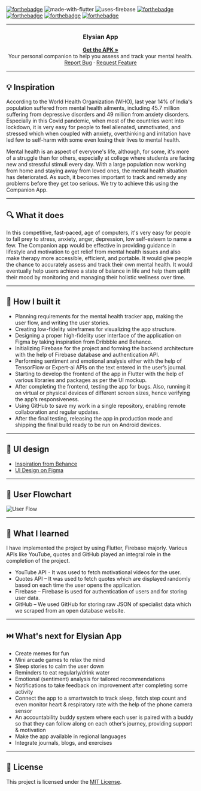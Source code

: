 [![forthebadge](https://forthebadge.com/images/badges/open-source.svg)](https://forthebadge.com)
![made-with-flutter](https://user-images.githubusercontent.com/56643117/174646071-95e35f2b-f7f9-4702-90c4-1ee17036fb67.svg)
![uses-firebase](https://user-images.githubusercontent.com/56643117/174646703-f2ffcad6-f2fd-4915-8421-f300a98ae520.svg)
[![forthebadge](https://forthebadge.com/images/badges/built-for-android.svg)](https://forthebadge.com)
[![forthebadge](https://forthebadge.com/images/badges/built-with-love.svg)](https://forthebadge.com)
[![forthebadge](https://forthebadge.com/images/badges/check-it-out.svg)](https://forthebadge.com)
[![forthebadge](https://forthebadge.com/images/badges/built-by-neckbeards.svg)](https://forthebadge.com)

---

<h3 align="center">Elysian App</h3>

<p align="center">
  <a href="https://github.com/MugdhM/Elysian_Companion_app"><strong>Get the APK »</strong></a>
  <br />
  Your personal companion to help you assess and track your mental health.
  <br />
  <a href="https://github.com/MugdhM/Elysian_Companion_app/issues">Report Bug</a>
  ·
  <a href="https://github.com/MugdhM/Elysian_Companion_app/issues">Request Feature</a>
</p>

---

## 💡 Inspiration

According to the World Health Organization (WHO), last year 14% of India's population suffered from mental health ailments, including 45.7 million suffering from depressive disorders and 49 million from anxiety disorders. Especially in this Covid pandemic, when most of the countries went into lockdown, it is very easy for people to feel alienated, unmotivated, and stressed which when coupled with anxiety, overthinking and irritation have led few to self-harm with some even losing their lives to mental health.

Mental health is an aspect of everyone's life, although, for some, it's more of a struggle than for others, especially at college where students are facing new and stressful stimuli every day. With a large population now working from home and staying away from loved ones, the mental health situation has deteriorated. As such, it becomes important to track and remedy any problems before they get too serious. We try to achieve this using the Companion App.

---

## 🔍 What it does

In this competitive, fast-paced, age of computers, it's very easy for people to fall prey to stress, anxiety, anger, depression, low self-esteem to name a few. The Companion app would be effective in providing guidance in lifestyle and motivation to get relief from mental health issues and also make therapy more accessible, efficient, and portable. It would give people the chance to accurately assess and track their own mental health. It would eventually help users achieve a state of balance in life and help them uplift their mood by monitoring and managing their holistic wellness over time.

---

## 🔧 How I built it

- Planning requirements for the mental health tracker app, making the user flow, and writing the user stories.
- Creating low-fidelity wireframes for visualizing the app structure.
- Designing a proper high-fidelity user interface of the application on Figma by taking inspiration from Dribbble and Behance.
- Initializing Firebase for the project and forming the backend architecture with the help of Firebase database and authentication API.
- Performing sentiment and emotional analysis either with the help of TensorFlow or Expert-ai APIs on the text entered in the user’s journal.
- Starting to develop the frontend of the app in Flutter with the help of various libraries and packages as per the UI mockup.
- After completing the frontend, testing the app for bugs. Also, running it on virtual or physical devices of different screen sizes, hence verifying the app’s responsiveness.
- Using GitHub to save my work in a single repository, enabling remote collaboration and regular updates.
- After the final testing, releasing the app in production mode and shipping the final build ready to be run on Android devices.

---

## 🎨 UI design

- [Inspiration from Behance](https://www.behance.net/gallery/97708289/Poise-Mental-Health-App)
- [UI Design on Figma](https://www.figma.com/design/7EEKxeKe7Q9u3ZrMnykodD/Elysian-Metal-Health-App-by-Mugdh-Mathur?t=7HrMeG52jYRqWBlL-0)

---

## 🚀 User Flowchart

![User Flow](https://user-images.githubusercontent.com/56643117/174653057-bf626bb5-d461-4080-a0cb-d187be47e9b6.jpg)

---

## 🧠 What I learned

I have implemented the project by using Flutter, Firebase majorly. Various APIs like YouTube, quotes and GitHub played an integral role in the completion of the project.

- YouTube API - It was used to fetch motivational videos for the user.
- Quotes API – It was used to fetch quotes which are displayed randomly based on each time the user opens the application.
- Firebase – Firebase is used for authentication of users and for storing user data.
- GitHub – We used GitHub for storing raw JSON of specialist data which we scraped from an open database website.

---

## ⏭️ What's next for Elysian App

- Create memes for fun
- Mini arcade games to relax the mind
- Sleep stories to calm the user down
- Reminders to eat regularly/drink water
- Emotional (sentiment) analysis for tailored recommendations
- Notifications to take feedback on improvement after completing some activity
- Connect the app to a smartwatch to track sleep, fetch step count and even monitor heart & respiratory rate with the help of the phone camera sensor
- An accountability buddy system where each user is paired with a buddy so that they can follow along on each other’s journey, providing support & motivation
- Make the app available in regional languages
- Integrate journals, blogs, and exercises

---

## 📄 License

This project is licensed under the [MIT License](https://opensource.org/licenses/MIT).
